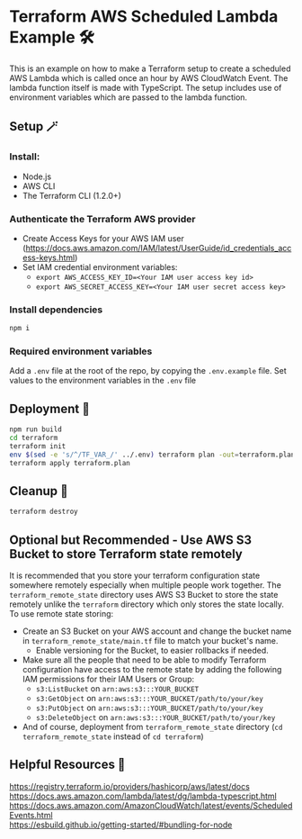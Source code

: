 # Terraform AWS Scheduled Lambda Example 🛠

This is an example on how to make a Terraform setup to create a scheduled AWS Lambda which is called once an hour by AWS CloudWatch Event.
The lambda function itself is made with TypeScript.
The setup includes use of environment variables which are passed to the lambda function.

## Setup 🪄

### Install:
- Node.js
- AWS CLI
- The Terraform CLI (1.2.0+)

### Authenticate the Terraform AWS provider
- Create Access Keys for your AWS IAM user (https://docs.aws.amazon.com/IAM/latest/UserGuide/id_credentials_access-keys.html)
- Set IAM credential environment variables:
  - `export AWS_ACCESS_KEY_ID=<Your IAM user access key id>`
  - `export AWS_SECRET_ACCESS_KEY=<Your IAM user secret access key>`

### Install dependencies
```bash
npm i
```

### Required environment variables
Add a `.env` file at the root of the repo, by copying the `.env.example` file.
Set values to the environment variables in the `.env` file

## Deployment 🚚
```bash
npm run build
cd terraform
terraform init
env $(sed -e 's/^/TF_VAR_/' ../.env) terraform plan -out=terraform.plan
terraform apply terraform.plan
```

## Cleanup 🧹
```bash
terraform destroy
```

## Optional but Recommended - Use AWS S3 Bucket to store Terraform state remotely
It is recommended that you store your terraform configuration state somewhere remotely especially when multiple people work together.
The `terraform_remote_state` directory uses AWS S3 Bucket to store the state remotely unlike the `terraform` directory which only stores the state locally.
To use remote state storing: 
- Create an S3 Bucket on your AWS account and change the bucket name in `terraform_remote_state/main.tf` file to match your bucket's name.
  - Enable versioning for the Bucket, to easier rollbacks if needed.
- Make sure all the people that need to be able to modify Terraform configuration have access to the remote state by adding the following IAM permissions for their IAM Users or Group:
  - `s3:ListBucket` on `arn:aws:s3:::YOUR_BUCKET`
  - `s3:GetObject` on `arn:aws:s3:::YOUR_BUCKET/path/to/your/key`
  - `s3:PutObject` on `arn:aws:s3:::YOUR_BUCKET/path/to/your/key`
  - `s3:DeleteObject` on `arn:aws:s3:::YOUR_BUCKET/path/to/your/key`
- And of course, deployment from `terraform_remote_state` directory (`cd terraform_remote_state` instead of `cd terraform`)

## Helpful Resources 🫡
https://registry.terraform.io/providers/hashicorp/aws/latest/docs \
https://docs.aws.amazon.com/lambda/latest/dg/lambda-typescript.html \
https://docs.aws.amazon.com/AmazonCloudWatch/latest/events/ScheduledEvents.html \
https://esbuild.github.io/getting-started/#bundling-for-node
